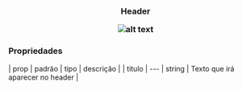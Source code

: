 <h3 align="center">Header</p> 

![alt text](https://media.giphy.com/media/xT9IgmfVzIdenFSPKg/giphy.gif)

### Propriedades 
| prop | padrão | tipo | descrição |
| titulo | --- | string | Texto que irá aparecer no header |